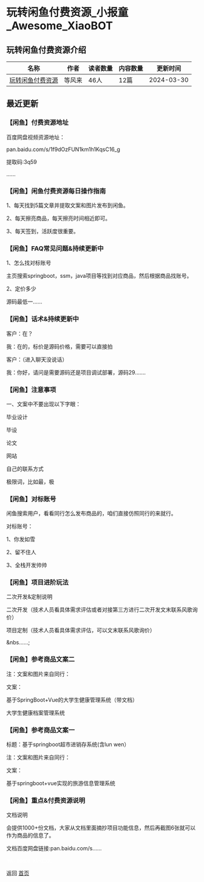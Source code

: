 # 玩转闲鱼付费资源_小报童_Awesome_XiaoBOT

## 玩转闲鱼付费资源介绍
>   
  


|名称|作者|读者数量|内容数量|更新时间|
|---|---|---|---|---|
|[玩转闲鱼付费资源](https://xiaobot.net/p/fenggeXy?refer=9c3f1c95-a052-465a-9902-f6d75080262a)|等风来|46人|12篇|2024-03-30|

## 最近更新
### 【闲鱼】付费资源地址

百度网盘视频资源地址：

pan.baidu.com/s/1f9dOzFUN1km1h1KqsC16_g

提取码:3q59

......

### 【闲鱼】闲鱼付费资源每日操作指南

1、每天找到5篇文章并提取文案和图片发布到闲鱼。

2、每天擦亮商品，每天擦亮时间相近即可。

3、每天签到，活跃度很重要。

### 【闲鱼】FAQ常见问题&持续更新中

1、怎么找对标账号

主页搜索springboot，ssm，java项目等找到对应商品，然后根据商品找账号。



2、定价多少

源码最低一......

### 【闲鱼】话术&持续更新中

客户：在？

我：在的，标价是源码价格，需要可以直接拍



客户：（进入聊天没说话）

我：你好，请问是需要源码还是项目调试部署，源码29.......

### 【闲鱼】注意事项

一、文案中不要出现以下字眼：

毕业设计

毕设

论文

网站

自己的联系方式

极限词，比如最，极



### 【闲鱼】对标账号

闲鱼搜索用户，看看同行怎么发布商品的，咱们直接仿照同行的来就行。

对标账号：

1、你发如雪

2、留不住人

3、全栈开发帅帅

### 【闲鱼】项目进阶玩法

二次开发&定制说明

二次开发（技术人员看具体需求评估或者对接第三方进行二次开发文末联系风歌询价）

项目定制（技术人员看具体需求评估，可以文末联系风歌询价）

&nbs......;

### 【闲鱼】参考商品文案二

注：文案和图片来自同行：

文案：

基于SpringBoot+Vue的大学生健康管理系统（带文档）

大学生健康档案管理系统



### 【闲鱼】参考商品文案一

标题：基于springboot超市进销存系统(含lun wen）

注：文案和图片来自同行：

文案：

基于springboot+vue实现的旅游信息管理系统

### 【闲鱼】重点&付费资源说明

文档说明

会提供1000+份文档，大家从文档里面摘抄项目功能信息，然后再截图6张就可以作为商品的信息了。

文档百度网盘链接:pan.baidu.com/s......


<a href="https://github.com/Reno9527/awesome-xiaobot" style="color: white; text-decoration: none;">awesome-xiaobot</a>

返回 [首页](../README.md)
